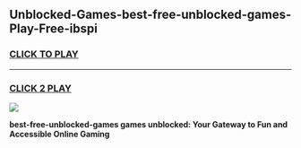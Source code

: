 
## Unblocked-Games-best-free-unblocked-games-Play-Free-ibspi
<h3>
<a href="https://premium76.site?title=best-free-unblocked-games&ref=17A">CLICK TO PLAY</a></h3>
<hr>

<h3>
<a href="https://premium76.site?title=best-free-unblocked-games&ref=17A">CLICK 2 PLAY</a>
  
</h3>

<a href="https://premium76.site?title=best-free-unblocked-games&ref=17A"><img src="https://clearcache.store/games.png"></a>


**best-free-unblocked-games games unblocked: Your Gateway to Fun and Accessible Online Gaming**
